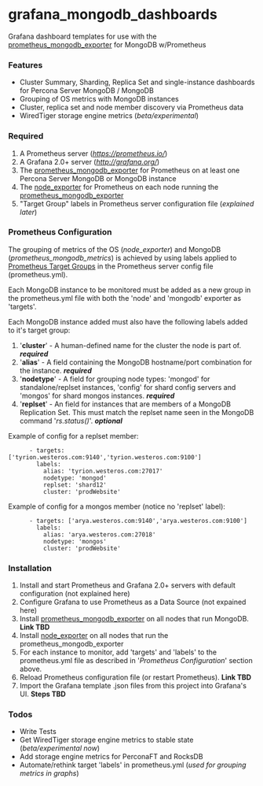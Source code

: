 # grafana_mongodb_dashboards

Grafana dashboard templates for use with the [prometheus_mongodb_exporter](https://github.com/Percona-Lab/prometheus_mongodb_exporter) for MongoDB w/Prometheus

### Features
  - Cluster Summary, Sharding, Replica Set and single-instance dashboards for Percona Server MongoDB / MongoDB
  - Grouping of OS metrics with MongoDB instances
  - Cluster, replica set and node member discovery via Prometheus data
  - WiredTiger storage engine metrics (*beta/experimental*)

### Required

1. A Prometheus server (*https://prometheus.io/*)
1. A Grafana 2.0+ server (*http://grafana.org/*)
1. The [prometheus_mongodb_exporter](https://github.com/Percona-Lab/prometheus_mongodb_exporter) for Prometheus on at least one Percona Server MongoDB or MongoDB instance
1. The [node_exporter](https://github.com/prometheus/node_exporter) for Prometheus on each node running the [prometheus_mongodb_exporter](https://github.com/Percona-Lab/prometheus_mongodb_exporter)
1. "Target Group" labels in Prometheus server configuration file (*explained later*)

### Prometheus Configuration

The grouping of metrics of the OS (*node_exporter*) and MongoDB (*prometheus_mongodb_metrics*) is achieved by using labels applied to [Prometheus Target Groups](https://prometheus.io/docs/operating/configuration/#<target_group>) in the Prometheus server config file (prometheus.yml).

Each MongoDB instance to be monitored must be added as a new group in the prometheus.yml file with both the 'node' and 'mongodb' exporter as 'targets'.

Each MongoDB instance added must also have the following labels added to it's target group:

1. '**cluster**' - A human-defined name for the cluster the node is part of.  **_required_**
1. '**alias**' - A field containing the MongoDB hostname/port combination for the instance.  **_required_**
1. '**nodetype**' - A field for grouping node types: 'mongod' for standalone/replset instances, 'config' for shard config servers and 'mongos' for shard mongos instances.  **_required_**
1. '**replset**' - An field for instances that are members of a MongoDB Replication Set. This must match the replset name seen in the MongoDB command '*rs.status()*'. **_optional_**

Example of config for a replset member:

```
      - targets: ['tyrion.westeros.com:9140','tyrion.westeros.com:9100']
        labels:
          alias: 'tyrion.westeros.com:27017'
          nodetype: 'mongod'
          replset: 'shard12'
          cluster: 'prodWebsite'
```

Example of config for a mongos member (notice no 'replset' label):

```
      - targets: ['arya.westeros.com:9140','arya.westeros.com:9100']
        labels:
          alias: 'arya.westeros.com:27018'
          nodetype: 'mongos'
          cluster: 'prodWebsite'
```

### Installation

1. Install and start Prometheus and Grafana 2.0+ servers with default configuration (not explained here)
2. Configure Grafana to use Prometheus as a Data Source (not expained here)
3. Install [prometheus_mongodb_exporter](https://github.com/Percona-Lab/prometheus_mongodb_exporter) on all nodes that run MongoDB. **Link TBD**
4. Install [node_exporter](https://github.com/prometheus/node_exporter) on all nodes that run the prometheus_mongodb_exporter
5. For each instance to monitor, add 'targets' and 'labels' to the prometheus.yml file as described in '*Prometheus Configuration*' section above.
6. Reload Prometheus configuration file (or restart Prometheus). **Link TBD**
7. Import the Grafana template .json files from this project into Grafana's UI. **Steps TBD**

### Todos
 - Write Tests
 - Get WiredTiger storage engine metrics to stable state (*beta/experimental now*) 
 - Add storage engine metrics for PerconaFT and RocksDB
 - Automate/rethink target 'labels' in prometheus.yml (*used for grouping metrics in graphs*)

